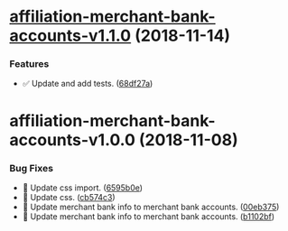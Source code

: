 # [affiliation-merchant-bank-accounts-v1.1.0](https://github.com/stone-payments/affiliation-web-components/compare/affiliation-merchant-bank-accounts-v1.0.0...affiliation-merchant-bank-accounts-v1.1.0) (2018-11-14)


### Features

* :white_check_mark: Update and add tests. ([68df27a](https://github.com/stone-payments/affiliation-web-components/commit/68df27a))

# affiliation-merchant-bank-accounts-v1.0.0 (2018-11-08)


### Bug Fixes

* :rocket: Update css import. ([6595b0e](https://github.com/stone-payments/affiliation-web-components/commit/6595b0e))
* :rocket: Update css. ([cb574c3](https://github.com/stone-payments/affiliation-web-components/commit/cb574c3))
* :rocket: Update merchant bank info to merchant bank accounts. ([00eb375](https://github.com/stone-payments/affiliation-web-components/commit/00eb375))
* :rocket: Update merchant bank info to merchant bank accounts. ([b1102bf](https://github.com/stone-payments/affiliation-web-components/commit/b1102bf))

